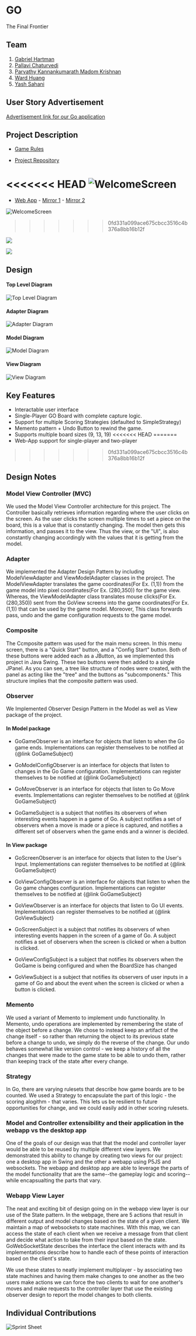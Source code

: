# GO

The Final Frontier


## Team

1. [Gabriel Hartman](https://github.com/ghartman1620)
2. [Pallavi Chaturvedi](https://github.com/pallavichaturvedi)
3. [Parvathy Kannankumarath Madom Krishnan](https://github.com/parvathysjsu)
4. [Ward Huang](https://github.com/Huang-W)
5. [Yash Sahani](https://github.com/ysahani)


## User Story Advertisement

[Advertisement link for our Go application](https://www.youtube.com/watch?v=v47HjLz63co&feature=youtu.be)

## Project Description

* [Game Rules](https://senseis.xmp.net/?BasicRulesOfGo) 

* [Project Repository](https://github.com/nguyensjsu/fa19-202-underwater-softball) 

<<<<<<< HEAD
![WelcomeScreen](/readme/WelcomeScreen.png)
=======
* [Web App](http://underwater-softball-go.com/) - [Mirror 1](http://go-underwater-softball.net/) - [Mirror 2](http://gabrielhart.webfactional.com/)

![WelcomeScreen](WelcomeScreen.png)
>>>>>>> 0fd331a099ace675cbcc3516c4b376a8bb16b12f

![](/readme/ConfigStart-min.gif)

![](/readme/GoGame-min.gif)

## Design

#### Top Level Diagram
![Top Level Diagram](/design/1-TopLevelDiagram.png)

#### Adapter Diagram
![Adapter Diagram](/design/2-GoAdapterDiagram.png)

#### Model Diagram
![Model Diagram](/design/3-GoModelDiagram.png)

#### View Diagram
![View Diagram](/design/4-GoViewDiagram.png)

## Key Features
* Interactable user interface
* Single-Player GO Board with complete capture logic.
* Support for multiple Scoring Strategies (defaulted to SimpleStrategy)
* Memento pattern + Undo Button to rewind the game.
* Supports multiple board sizes (9, 13, 19)
<<<<<<< HEAD
=======
* Web-App support for single-player and two-player
>>>>>>> 0fd331a099ace675cbcc3516c4b376a8bb16b12f

## Design Notes

### Model View Controller (MVC)
We used the Model View Controller architecture for this project.  The Controller basically retrieves information regarding where the user clicks on the screen. As the user clicks the screen multiple times to set a piece on the board, this is a value that is constantly changing.  The model then gets this information, and passes it to the view.  Thus the view, or the "UI", is also constantly changing accordingly with the values that it is getting from the model.  

### Adapter
We implemented the Adapter Design Pattern by including ModelViewAdapter and ViewModelAdapter classes in the project. The ModelViewAdapter translates the game coordinates(For Ex. (1,1)) from the game model into pixel coordinates(For Ex. (280,350)) for the game view. Whereas, the ViewModelAdapter class translates mouse clicks(For Ex. (280,350)) sent from the GoView screens into the game coordinates(For Ex. (1,1)) that can be used by the game model. Moreover, This class forwards pass, undo and the game configuration requests to the game model.

### Composite
The Ccmposite pattern was used for the main menu screen.  In this menu screen, there is a "Quick Start" button, and a "Config Start" button.  Both of these buttons were added each as a JButton, as we implemented this project in Java Swing.  These two buttons were then added to a single JPanel.  As you can see, a tree like structure of nodes were created, with the panel as acting like the "tree" and the buttons as "subcomponents."  This structure implies that the composite pattern was used.

### Observer
We Implemented Observer Design Pattern in the Model as well as View package of the project.

#### In Model package 

* GoGameObserver is an interface for objects that listen to when the Go game ends. Implementations can register themselves to   be notified at {@link GoGameSubject}

* GoModelConfigObserver is an interface for objects that listen to changes in the Go Game configuration. Implementations         can register themselves to be notified at {@link GoGameSubject}

* GoMoveObserver is an interface for objects that listen to Go Move events. Implementations can register themselves to be       notified at {@link GoGameSubject}

* GoGameSubject is a subject that notifies its observers of when interesting events happen in a game of Go. A subject notifies   a set of observers when a move is made or a piece is captured, and notifies a different set of observers when the game ends   and a winner is decided.
 
#### In View package

* GoScreenObserver is an interface for objects that listen to the User's Input. Implementations can register themselves to be   notified at {@link GoGameSubject}

* GoViewConfigObserver is an interface for objects that listen to when the Go game changes configuration. Implementations can   register themselves to be notified at {@link GoGameSubject}

* GoViewObserver is an interface for objects that listen to Go UI events. Implementations can register themselves to be         notified at {@link GoViewSubject}

* GoScreenSubject is a subject that notifies its observers of when interesting events happen in the screen of a game of Go. A   subject notifies a set of observers when the screen is clicked or when a button is clicked.

* GoViewConfigSubject is a subject that notifies its observers when the GoGame is being configured and when the BoardSize has   changed

* GoViewSubject is a subject that notifies its observers of user inputs in a game of Go and about the event when the screen is   clicked or when a button is clicked.
 

### Memento
We used a variant of Memento to implement undo functionality. In Memento, undo operations are implemented by remembering the state of the object before a change. We chose to instead keep an artifact of the change itself - so rather than returning the object to its previous state before a change to undo, we simply do the reverse of the change. Our undo behaves somewhat like version control - we keep a history of all the changes that were made to the game state to be able to undo them, rather than keeping track of the state after every change.

### Strategy
In Go, there are varying rulesets that describe how game boards are to be counted. We used a Strategy to encapsulate the part of this logic - the scoring alogithm - that varies. This lets us be resilient to future opportunities for change, and we could easily add in other scoring rulesets.

### Model and Controller extensibility and their application in the webapp vs the desktop app
One of the goals of our design was that that the model and controller layer would be able to be reused by multiple different view layers. We demonstrated this ability to change by creating two views for our project: one a desktop app in Swing and the other a webapp using P5JS and websockets. The webapp and desktop app are able to leverage the parts of the model functionality that are the same--the gameplay logic and scoring--while encapsualting the parts that vary. 

### Webapp View Layer
The neat and exciting bit of design going on in the webapp view layer is our use of the State pattern. In the webpage, there are 5 actions that result in different output and model changes based on the state of a given client. We maintain a map of websockets to state machines. With this map, we can access the state of each client when we receive a message from that client and decide what action to take from their input based on the state. GoWebSocketState describes the interface the client interacts with and its implementations describe how to handle each of these points of interaction based on the client's state.

We use these states to neatly implement multiplayer - by associating two state machines and having them make changes to one another as the two users make actions we can force the two clients to wait for one another's moves and make requests to the controller layer that use the existing observer design to report the model changes to both clients. 


## Individual Contributions

![Sprint Sheet](/readme/sprint_sheet.png)
